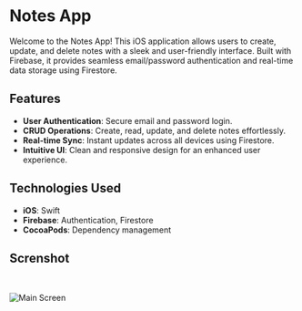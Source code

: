 # Notes App

Welcome to the Notes App! This iOS application allows users to create, update, and delete notes with a sleek and user-friendly interface. Built with Firebase, it provides seamless email/password authentication and real-time data storage using Firestore.

## Features

- **User Authentication**: Secure email and password login.
- **CRUD Operations**: Create, read, update, and delete notes effortlessly.
- **Real-time Sync**: Instant updates across all devices using Firestore.
- **Intuitive UI**: Clean and responsive design for an enhanced user experience.

## Technologies Used

- **iOS**: Swift
- **Firebase**: Authentication, Firestore
- **CocoaPods**: Dependency management

## Screnshot  
<p>
  <img scr="https://github.com/user-attachments/assets/a14de3bd-9af5-41b3-a2a5-13aa1f8cc89b" width="220px">
  <img scr="" width="220px">
  <img scr="" width="220px">
</p>

![Main Screen](https://github.com/user-attachments/assets/a14de3bd-9af5-41b3-a2a5-13aa1f8cc89b)










